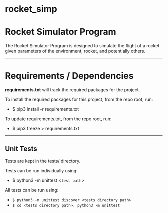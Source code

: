 # rocket_simp
# Rocket Simulator Program

The Rocket Simulator Program is designed to simulate the flight of a rocket
given parameters of the environment, rocket, and potentially others.


<hr />

# Requirements / Dependencies

<strong>requirements.txt</strong> will track the required packages for the project.

To install the required packages for this project, from the repo root, run:
  - $ pip3 install -r requirements.txt

To update requirements.txt, from the repo root, run:
  - $ pip3 freeze > requirements.txt

<hr />

## Unit Tests
Tests are kept in the tests/ directory.

Tests can be run individually using:
  - $ python3 -m unittest <`test path`>

All tests can be run using:
  - ```$ python3 -m unittest discover <tests directory path>```
  - ```$ cd <tests directory path>; python3 -m unittest```

